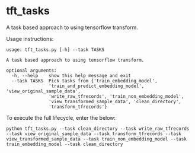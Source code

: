 # tft_tasks

A task based approach to using tensorflow transform. 

Usage instructions:

```
usage: tft_tasks.py [-h] --task TASKS

A task based approach to using tensorflow transform.

optional arguments:
  -h, --help    show this help message and exit
  --task TASKS  Pick tasks from {'train_embedding_model',
                'train_and_predict_embedding_model', 'view_original_sample_data',
                'write_raw_tfrecords', 'train_non_embedding_model',
                'view_transformed_sample_data', 'clean_directory',
                'transform_tfrecords'}
```

To execute the full lifecycle, enter the below:

```
python tft_tasks.py --task clean_directory --task write_raw_tfrecords --task view_original_sample_data --task transform_tfrecords --task view_transformed_sample_data --task train_non_embedding_model --task train_embedding_model --task clean_directory
```
